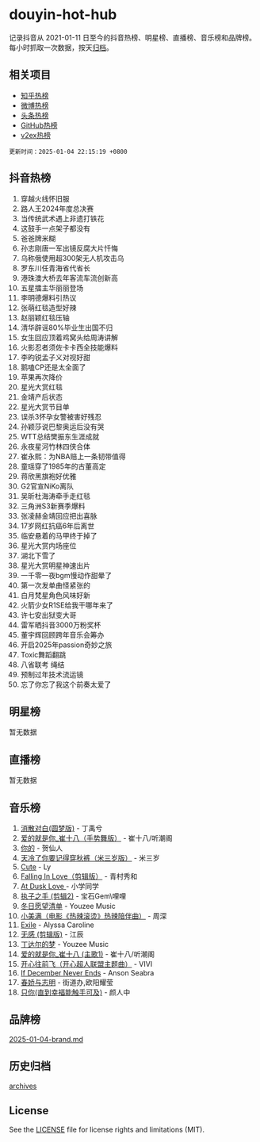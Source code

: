 # douyin-hot-hub

记录抖音从 2021-01-11 日至今的抖音热榜、明星榜、直播榜、音乐榜和品牌榜。每小时抓取一次数据，按天[归档](archives)。

## 相关项目

- [知乎热榜](https://github.com/lonnyzhang423/zhihu-hot-hub)
- [微博热榜](https://github.com/lonnyzhang423/weibo-hot-hub)
- [头条热榜](https://github.com/lonnyzhang423/toutiao-hot-hub)
- [GitHub热榜](https://github.com/lonnyzhang423/github-hot-hub)
- [v2ex热榜](https://github.com/lonnyzhang423/v2ex-hot-hub)


`更新时间：2025-01-04 22:15:19 +0800`

## 抖音热榜

1. 穿越火线怀旧服
1. 路人王2024年度总决赛
1. 当传统武术遇上非遗打铁花
1. 这鼓手一点架子都没有
1. 爸爸牌米糊
1. 孙志刚唐一军出镜反腐大片忏悔
1. 乌称俄使用超300架无人机攻击乌
1. 罗东川任青海省代省长
1. 港珠澳大桥去年客流车流创新高
1. 五星擂主华丽丽登场
1. 李明德爆料引热议
1. 张萌红毯造型好辣
1. 赵丽颖红毯压轴
1. 清华辟谣80%毕业生出国不归
1. 女生回应顶着鸡窝头给周涛讲解
1. 火影忍者须佐卡卡西全技能爆料
1. 李昀锐孟子义对视好甜
1. 鹅嗑CP还是太全面了
1. 苹果再次降价
1. 星光大赏红毯
1. 金靖产后状态
1. 星光大赏节目单
1. 误杀3怀孕女警被害好残忍
1. 孙颖莎说巴黎奥运后没有哭
1. WTT总结樊振东生涯成就
1. 永夜星河竹林四侠合体
1. 崔永熙：为NBA赔上一条韧带值得
1. 童瑶穿了1985年的古董高定
1. 蒋欣黑旗袍好优雅
1. G2官宣NiKo离队
1. 吴昕杜海涛牵手走红毯
1. 三角洲S3新赛季爆料
1. 张凌赫金靖回应把出喜脉
1. 17岁网红抗癌6年后离世
1. 临安悬着的马甲终于掉了
1. 星光大赏内场座位
1. 湖北下雪了
1. 星光大赏明星神速出片
1. 一千零一夜bgm慢动作甜晕了
1. 第一次发单曲怪紧张的
1. 白月梵星角色风味好新
1. 火箭少女R1SE给我干哪年来了
1. 许七安出狱变大哥
1. 雷军晒抖音3000万粉奖杯
1. 董宇辉回顾跨年音乐会筹办
1. 开启2025年passion奇妙之旅
1. Toxic舞蹈翻跳
1. 八省联考 绳结
1. 预制过年技术流运镜
1. 忘了你忘了我这个前奏太爱了

## 明星榜

暂无数据

## 直播榜

暂无数据

## 音乐榜

1. [消散对白(圆梦版)](https://sf5-hl-cdn-tos.douyinstatic.com/obj/tos-cn-ve-2774/og4jB5I5IizzoZVAAAzWgBMAsMDWoArfwBOiFs) - 丁禹兮
1. [爱的就是你_崔十八（手势舞版）](https://sf5-hl-cdn-tos.douyinstatic.com/obj/tos-cn-ve-2774/oApB2AigNyB4sTw7JhBOikMAf0oDJzMWBuIrgm) - 崔十八/听潮阁
1. [你的](https://sf5-hl-cdn-tos.douyinstatic.com/obj/tos-cn-ve-2774/oYuIeKf42jB7sEV6B2upMdpYAgfrQWj0FeRegh) - 贺仙人
1. [天冷了你要记得穿秋裤（米三岁版）](https://sf5-hl-cdn-tos.douyinstatic.com/obj/tos-cn-ve-2774/oQlIwVIDWiZ6BQilAorS7MA0AgCkQDvcZAdm1) - 米三岁
1. [Cute](https://sf5-hl-cdn-tos.douyinstatic.com/obj/tos-cn-ve-2774/o4IbIzHWKAAB4wsS5qMBRiiAlEBGTpQRNfFvuo) - Ly
1. [Falling In Love（剪辑版）](https://sf5-hl-cdn-tos.douyinstatic.com/obj/tos-cn-ve-2774/o8ajpA8zzgBPahbBIO8AcKGBLJezFCRd1wfP9f) - 青村秀和
1. [ At Dusk  Love ](https://sf5-hl-cdn-tos.douyinstatic.com/obj/tos-cn-ve-2774/o8CrpCf5CaYgI4ZrtQgMQAFEfuGqNnRSDQAPBc) - 小学同学
1. [执子之手 (剪辑2)](https://sf5-hl-cdn-tos.douyinstatic.com/obj/tos-cn-ve-2774/oUoZLQjCc31XzqsBnBQUNgeKtYPBcgbFDwtfcu) - 宝石Gem\哩哩
1. [冬日愿望清单](https://sf5-hl-cdn-tos.douyinstatic.com/obj/tos-cn-ve-2774/oIIgUOeamCFCVAzxN6MFRLIBlLGpUqQxeeHrLE) - Youzee Music
1. [小美满（电影《热辣滚烫》热辣陪伴曲）](https://sf5-hl-cdn-tos.douyinstatic.com/obj/tos-cn-ve-2774/o0GAn2lSgfZIDUgtevCGDQYnFg4CwnrBaxbTZL) - 周深
1. [Exile](https://sf5-hl-cdn-tos.douyinstatic.com/obj/tos-cn-ve-2774/oYj4gAQTknKE3WW0Je8KGmQ7z1cA4FefwtbufD) - Alyssa Caroline
1. [无感 (剪辑版)](https://sf5-hl-cdn-tos.douyinstatic.com/obj/tos-cn-ve-2774/o0eIsUzJBDlQaQFC5OFlgbMEZC1TFYBftOBn6p) - 江辰
1. [丁达尔的梦](https://sf5-hl-cdn-tos.douyinstatic.com/obj/tos-cn-ve-2774/oMU3WirUZBVQkAC9ccG5P2IQirziZM2RTInUY) - Youzee Music
1. [爱的就是你_崔十八 (主歌1)](https://sf5-hl-cdn-tos.douyinstatic.com/obj/tos-cn-ve-2774/oI5BO5DhFZ6UTcNCnZaOCBLtZ7WIMQGfgnXf5E) - 崔十八/听潮阁
1. [开心往前飞（开心超人联盟主题曲）](https://sf5-hl-cdn-tos.douyinstatic.com/obj/tos-cn-ve-2774/9d8fb7c82cf1421fb93a9fe925275e0a) - VIVI
1. [If December Never Ends](https://sf5-hl-cdn-tos.douyinstatic.com/obj/tos-cn-ve-2774/oY1IQMoTgCFIBg8RZifyqlBBt1UFgitTYmxeOS) - Anson Seabra
1. [春娇与志明](https://sf5-hl-cdn-tos.douyinstatic.com/obj/tos-cn-ve-2774/e530d8fceb7044b39707d7f9ff54add1) - 街道办,欧阳耀莹
1. [只你(直到幸福能触手可及)](https://sf5-hl-cdn-tos.douyinstatic.com/obj/tos-cn-ve-2774/o0lBkRDzFTeaVSUz3ZZSCBVtZ5DIMQGfgmEAuE) - 颜人中

## 品牌榜

[2025-01-04-brand.md](archives/2025-01-04-brand.md)

## 历史归档

[archives](archives)

## License

See the [LICENSE](LICENSE) file for license rights and limitations (MIT).

